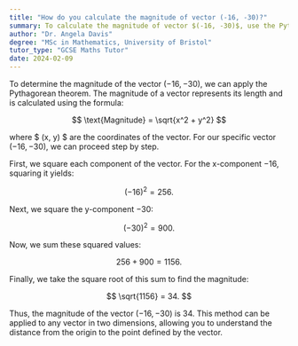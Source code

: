 ```yaml
---
title: "How do you calculate the magnitude of vector (-16, -30)?"
summary: To calculate the magnitude of vector $(-16, -30)$, use the Pythagorean theorem; $\sqrt{(-16)^{2} + (-30)^{2}}$.
author: "Dr. Angela Davis"
degree: "MSc in Mathematics, University of Bristol"
tutor_type: "GCSE Maths Tutor"
date: 2024-02-09
---
```


To determine the magnitude of the vector $(-16, -30)$, we can apply the Pythagorean theorem. The magnitude of a vector represents its length and is calculated using the formula:

$$
\text{Magnitude} = \sqrt{x^2 + y^2}
$$

where $ (x, y) $ are the coordinates of the vector. For our specific vector $(-16, -30)$, we can proceed step by step.

First, we square each component of the vector. For the x-component $-16$, squaring it yields:

$$
(-16)^2 = 256.
$$

Next, we square the y-component $-30$:

$$
(-30)^2 = 900.
$$

Now, we sum these squared values:

$$
256 + 900 = 1156.
$$

Finally, we take the square root of this sum to find the magnitude:

$$
\sqrt{1156} = 34.
$$

Thus, the magnitude of the vector $(-16, -30)$ is $34$. This method can be applied to any vector in two dimensions, allowing you to understand the distance from the origin to the point defined by the vector.
    
